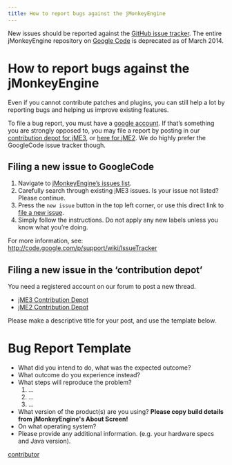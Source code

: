 ```yaml
---
title: How to report bugs against the jMonkeyEngine
---
```

<p>
</p><p></p><div class="notewarning">New issues should be reported against the <a href="https://github.com/jMonkeyEngine/jmonkeyengine/issues" class="urlextern" title="https://github.com/jMonkeyEngine/jmonkeyengine/issues" rel="nofollow">GitHub issue tracker</a>.  The entire jMonkeyEngine repository on <a href="https://code.google.com/p/jmonkeyengine/" class="urlextern" title="https://code.google.com/p/jmonkeyengine/" rel="nofollow">Google Code</a> is deprecated as of March 2014.
</div>


<h1 class="sectionedit1" id="how_to_report_bugs_against_the_jmonkeyengine">How to report bugs against the jMonkeyEngine</h1>
<div class="level1">

<p>
Even if you cannot contribute patches and plugins, you can still help a lot by reporting bugs and helping us improve existing features.
</p>

<p>
To file a bug report, you must have a <a href="https://www.google.com/accounts/" class="urlextern" title="https://www.google.com/accounts/" rel="nofollow">google account</a>. If that’s something you are strongly opposed to, you may file a report by posting in our  <a href="http://www.jmonkeyengine.com/forum/index.php?board=30.0" class="urlextern" title="http://www.jmonkeyengine.com/forum/index.php?board=30.0" rel="nofollow"> contribution depot for jME3</a>, or <a href="http://www.jmonkeyengine.com/forum/index.php?board=28.0" class="urlextern" title="http://www.jmonkeyengine.com/forum/index.php?board=28.0" rel="nofollow"> here for jME2</a>. We do highly prefer the GoogleCode issue tracker though.
</p>

</div>
<!-- EDIT1 SECTION "How to report bugs against the jMonkeyEngine" [274-882] -->
<h2 class="sectionedit2" id="filing_a_new_issue_to_googlecode">Filing a new issue to GoogleCode</h2>
<div class="level2">
<ol>
<li class="level1"><div class="li"> Navigate to <a href="http://code.google.com/p/jmonkeyengine/issues/list" class="urlextern" title="http://code.google.com/p/jmonkeyengine/issues/list" rel="nofollow">jMonkeyEngine’s issues list</a>.</div>
</li>
<li class="level1"><div class="li"> Carefully search through existing jME3 issues. Is your issue not listed? Please continue.</div>
</li>
<li class="level1"><div class="li"> Press the <code>new issue</code> button in the top left corner, or use this direct link to <a href="http://code.google.com/p/jmonkeyengine/issues/entry" class="urlextern" title="http://code.google.com/p/jmonkeyengine/issues/entry" rel="nofollow">file a new issue</a>.</div>
</li>
<li class="level1"><div class="li"> Simply follow the instructions. Do not apply any new labels unless you know what you’re doing.</div>
</li>
</ol>

<p>
For more information, see: <a href="http://code.google.com/p/support/wiki/IssueTracker" class="urlextern" title="http://code.google.com/p/support/wiki/IssueTracker" rel="nofollow">http://code.google.com/p/support/wiki/IssueTracker</a>
</p>

</div>
<!-- EDIT2 SECTION "Filing a new issue to GoogleCode" [883-1466] -->
<h2 class="sectionedit3" id="filing_a_new_issue_in_the_contribution_depot">Filing a new issue in the ‘contribution depot’</h2>
<div class="level2">

<p>
You need a registered account on our forum to post a new thread.
</p>
<ul>
<li class="level1"><div class="li"> <a href="http://jmonkeyengine.org/groups/contribution-depot-jme3/forum/" class="urlextern" title="http://jmonkeyengine.org/groups/contribution-depot-jme3/forum/" rel="nofollow"> jME3 Contribution Depot</a></div>
</li>
<li class="level1"><div class="li"> <a href="http://jmonkeyengine.org/groups/contribution-depot-jme2/forum/" class="urlextern" title="http://jmonkeyengine.org/groups/contribution-depot-jme2/forum/" rel="nofollow"> jME2 Contribution Depot</a></div>
</li>
</ul>

<p>
Please make a descriptive title for your post, and use the template below.
</p>

</div>
<!-- EDIT3 SECTION "Filing a new issue in the ‘contribution depot’" [1467-1867] -->
<h1 class="sectionedit4" id="bug_report_template">Bug Report Template</h1>
<div class="level1">
<ul>
<li class="level1"><div class="li"> What did you intend to do, what was the expected outcome?</div>
</li>
<li class="level1"><div class="li"> What outcome do you experience instead?</div>
</li>
<li class="level1"><div class="li"> What steps will reproduce the problem?</div>
<ol>
<li class="level2"><div class="li"> …</div>
</li>
<li class="level2"><div class="li"> …</div>
</li>
<li class="level2"><div class="li"> …</div>
</li>
</ol>
</li>
<li class="level1"><div class="li"> What version of the product(s) are you using? <strong>Please copy build details from jMonkeyEngine's About Screen!</strong></div>
</li>
<li class="level1"><div class="li"> On what operating system?</div>
</li>
<li class="level1"><div class="li"> Please provide any additional information. (e.g. your hardware specs and Java version).</div>
</li>
</ul>
<div class="tags"><span>
	<a href="/tag/contributor.html" class="wikilink1" title="tag:contributor" rel="tag">contributor</a>
</span></div>

</div>
<!-- EDIT4 SECTION "Bug Report Template" [1868-] -->
